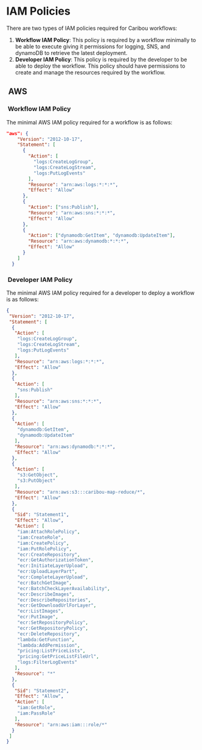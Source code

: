 # IAM Policies

There are two types of IAM policies required for Caribou workflows:

1. **Workflow IAM Policy**: This policy is required by a workflow minimally to be able to execute giving it permissions for logging, SNS, and dynamoDB to retrieve the latest deployment.
2. **Developer IAM Policy**: This policy is required by the developer to be able to deploy the workflow. This policy should have permissions to create and manage the resources required by the workflow.

##  AWS

###  Workflow IAM Policy

The minimal AWS IAM policy required for a workflow is as follows:

```json
"aws": {
    "Version": "2012-10-17",
    "Statement": [
      {
        "Action": [
          "logs:CreateLogGroup",
          "logs:CreateLogStream",
          "logs:PutLogEvents"
        ],
        "Resource": "arn:aws:logs:*:*:*",
        "Effect": "Allow"
      },
      {
        "Action": ["sns:Publish"],
        "Resource": "arn:aws:sns:*:*:*",
        "Effect": "Allow"
      },
      {
        "Action": ["dynamodb:GetItem", "dynamodb:UpdateItem"],
        "Resource": "arn:aws:dynamodb:*:*:*",
        "Effect": "Allow"
      }
    ]
  }
```

###  Developer IAM Policy

The minimal AWS IAM policy required for a developer to deploy a workflow is as follows:

```json
{
 "Version": "2012-10-17",
 "Statement": [
  {
   "Action": [
    "logs:CreateLogGroup",
    "logs:CreateLogStream",
    "logs:PutLogEvents"
   ],
   "Resource": "arn:aws:logs:*:*:*",
   "Effect": "Allow"
  },
  {
   "Action": [
    "sns:Publish"
   ],
   "Resource": "arn:aws:sns:*:*:*",
   "Effect": "Allow"
  },
  {
   "Action": [
    "dynamodb:GetItem",
    "dynamodb:UpdateItem"
   ],
   "Resource": "arn:aws:dynamodb:*:*:*",
   "Effect": "Allow"
  },
  {
   "Action": [
    "s3:GetObject",
    "s3:PutObject"
   ],
   "Resource": "arn:aws:s3:::caribou-map-reduce/*",
   "Effect": "Allow"
  },
  {
   "Sid": "Statement1",
   "Effect": "Allow",
   "Action": [
    "iam:AttachRolePolicy",
    "iam:CreateRole",
    "iam:CreatePolicy",
    "iam:PutRolePolicy",
    "ecr:CreateRepository",
    "ecr:GetAuthorizationToken",
    "ecr:InitiateLayerUpload",
    "ecr:UploadLayerPart",
    "ecr:CompleteLayerUpload",
    "ecr:BatchGetImage",
    "ecr:BatchCheckLayerAvailability",
    "ecr:DescribeImages",
    "ecr:DescribeRepositories",
    "ecr:GetDownloadUrlForLayer",
    "ecr:ListImages",
    "ecr:PutImage",
    "ecr:SetRepositoryPolicy",
    "ecr:GetRepositoryPolicy",
    "ecr:DeleteRepository",
    "lambda:GetFunction",
    "lambda:AddPermission",
    "pricing:ListPriceLists",
    "pricing:GetPriceListFileUrl",
    "logs:FilterLogEvents"
   ],
   "Resource": "*"
  },
  {
   "Sid": "Statement2",
   "Effect": "Allow",
   "Action": [
    "iam:GetRole",
    "iam:PassRole"
   ],
   "Resource": "arn:aws:iam:::role/*"
  }
 ]
}
```
